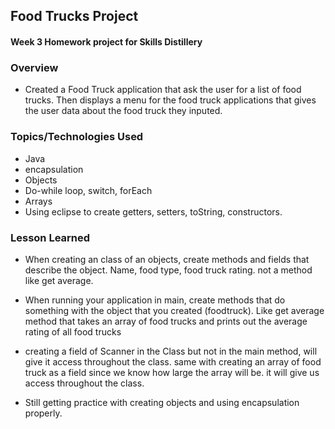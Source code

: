 ## Food Trucks Project

#### Week 3 Homework project for Skills Distillery

### Overview

 + Created a Food Truck application that ask the user for a list of food trucks.
   Then displays a menu for the food truck applications that gives the user
   data about the food truck they inputed.

### Topics/Technologies Used

+ Java
+ encapsulation
+ Objects
+ Do-while loop, switch, forEach
+ Arrays 
+ Using eclipse to create getters, setters, toString, constructors.


### Lesson Learned

+ When creating an class of an objects, create methods and fields that describe the object.
  Name, food type, food truck rating. not a method like get average.
+ When running your application in main, create methods that do something with the object that you created (foodtruck). Like get average method that takes an array of food trucks and prints out the average rating 
of all food trucks

+ creating a field of Scanner in the Class but not in the main method, will give it access throughout the class.
same with creating an array of food truck as a field since we know how large the array will be. it will give us access throughout the class.
+ Still getting practice with creating objects and using encapsulation properly.
